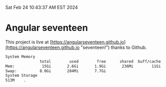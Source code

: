 Sat Feb 24 10:43:37 AM EST 2024

# Angular seventeen


This project is live at [https://angularseventeen.github.io](https://angularseventeen.github.io "seventeen!") thanks to Github.

```bash
System Memory
               total        used        free      shared  buff/cache   available
Mem:            15Gi       2.6Gi       1.9Gi       236Mi        11Gi        12Gi
Swap:          8.0Gi       284Mi       7.7Gi
System Storage
513M	.
